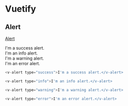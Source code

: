 # Vuetify

## Alert

[Alert](https://vitepress.vuejs.org/guide/theme-badge)

<v-alert type="success">I'm a success alert.</v-alert>
<br />
<v-alert type="info">I'm an info alert.</v-alert>
<br />
<v-alert type="warning">I'm a warning alert.</v-alert>
<br />
<v-alert type="error">I'm an error alert.</v-alert>

```js
<v-alert type="success">I'm a success alert.</v-alert>

<v-alert type="info">I'm an info alert.</v-alert>

<v-alert type="warning">I'm a warning alert.</v-alert>

<v-alert type="error">I'm an error alert.</v-alert>
```
